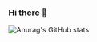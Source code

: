 ### Hi there 👋

![Anurag's GitHub stats](https://github-readme-stats.vercel.app/api?username=Arcangellmar&hide=contribs,prs)
